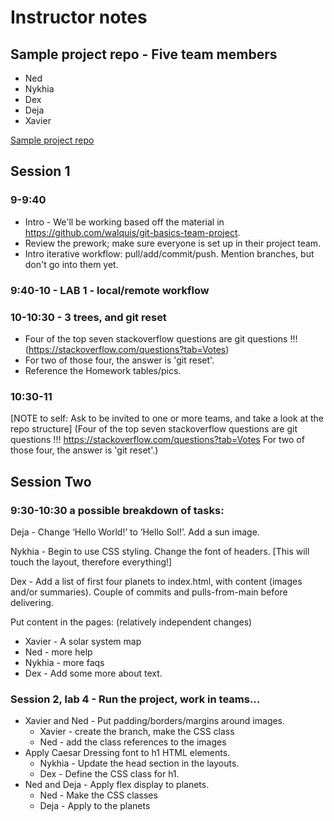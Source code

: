 # Instructor notes

## Sample project repo - Five team members
- Ned
- Nykhia
- Dex
- Deja
- Xavier

[Sample project repo](https://github.com/walquis/git-basics-sample-project-repo)

## Session 1

### 9-9:40
- Intro - We'll be working based off the material in https://github.com/walquis/git-basics-team-project.
- Review the prework; make sure everyone is set up in their project team.
- Intro iterative workflow:  pull/add/commit/push.   Mention branches, but don't go into them yet.

### 9:40-10 - LAB 1 - local/remote workflow

### 10-10:30 - 3 trees, and git reset
- Four of the top seven stackoverflow questions are git questions !!!
  (https://stackoverflow.com/questions?tab=Votes)
- For two of those four, the answer is 'git reset'.
- Reference the Homework tables/pics.


### 10:30-11
[NOTE to self: Ask to be invited to one or more teams, and take a look at the repo structure]
(Four of the top seven stackoverflow questions are git questions !!!
https://stackoverflow.com/questions?tab=Votes
For two of those four, the answer is 'git reset'.)


## Session Two


### 9:30-10:30 a possible breakdown of tasks:

Deja - Change ‘Hello World!’ to ‘Hello Sol!’. Add a sun image.

Nykhia - Begin to use CSS styling. Change the font of headers.  [This will touch the layout, therefore everything!]

Dex - Add a list of first four planets to index.html, with content (images and/or summaries).  Couple of commits and pulls-from-main before delivering.

Put content in the pages:  (relatively independent changes)
- Xavier - A solar system map
- Ned - more help
- Nykhia - more faqs
- Dex - Add some more about text.


### Session 2, lab 4 - Run the project, work in teams...

- Xavier and Ned - Put padding/borders/margins around images.
  - Xavier - create the branch, make the CSS class
  - Ned - add the class references to the images
- Apply Caesar Dressing font to h1 HTML elements.
  - Nykhia - Update the head section in the layouts.
  - Dex - Define the CSS class for h1.
- Ned and Deja - Apply flex display to planets.
  - Ned - Make the CSS classes
  - Deja - Apply to the planets


